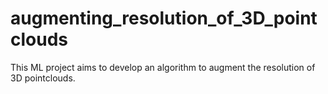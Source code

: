 # augmenting_resolution_of_3D_pointclouds
This ML project aims to develop an algorithm to augment the resolution of 3D pointclouds.
